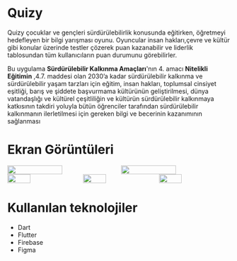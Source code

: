 # Quizy

Quizy çocuklar ve gençleri sürdürülebilirlik konusunda eğitirken, öğretmeyi hedefleyen bir bilgi yarışması oyunu. Oyuncular insan hakları,çevre ve kültür gibi konular üzerinde testler çözerek puan kazanabilir ve liderlik tablosundan tüm kullanıcıların puan durumunu görebilirler. 

Bu uygulama <strong>Sürdürülebilir Kalkınma Amaçları</strong>'nın 4. amacı  <strong> Nitelikli Eğitimin</strong> ,4.7. maddesi olan 2030’a kadar sürdürülebilir kalkınma ve sürdürülebilir yaşam tarzları için eğitim, insan hakları, toplumsal cinsiyet eşitliği, barış ve şiddete başvurmama kültürünün geliştirilmesi, dünya vatandaşlığı ve kültürel çeşitliliğin ve kültürün sürdürülebilir kalkınmaya katkısının takdiri yoluyla bütün öğrenciler tarafından sürdürülebilir kalkınmanın ilerletilmesi için gereken bilgi ve becerinin kazanımının sağlanması 






# Ekran Görüntüleri
<div style="display:flex; gap:10px;">
<img src="https://github.com/onurhan1999/Quizy/blob/master/screenshots/category.gif?raw=true" width=50% height=40%>
<img src="https://github.com/onurhan1999/Quizy/blob/master/screenshots/last_question.gif?raw=true" width=50% height=40%>
</div>


<div style="display:flex; gap:10px;">
    <img src="https://github.com/onurhan1999/Quizy/blob/master/screenshots/login.png?raw=true" width=32% height=50%>
    <img src="https://github.com/onurhan1999/Quizy/blob/master/screenshots/quiz.png?raw=true" width=32% height=50%>
    <img src="https://github.com/onurhan1999/Quizy/blob/master/screenshots/leaderboard.png?raw=true" width=32% height=50%>

</div>










# Kullanılan teknolojiler
- Dart 
- Flutter
- Firebase
- Figma



